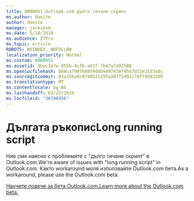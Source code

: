 ```yaml
---
title: 8000051 Outlook.com дълго тичане скрипт
ms.author: daeite
author: daeite
manager: jackiesm
ms.date: 5/18/2018
ms.audience: ITPro
ms.topic: article
ROBOTS: NOINDEX, NOFOLLOW
localization_priority: Normal
ms.custom: 8000051
ms.assetid: 3bac167e-055b-4cfb-ad3f-7b47a7492588
ms.openlocfilehash: 808ca790768859d6b6497438f9507d15e21d3a6c
ms.sourcegitcommit: 03a156a9c9740521155a30775492c7dff0982588
ms.translationtype: MT
ms.contentlocale: bg-BG
ms.lasthandoff: 03/22/2019
ms.locfileid: "30786956"
---
```

# <a name="long-running-script"></a><span data-ttu-id="1665a-102">Дългата ръкопис</span><span class="sxs-lookup"><span data-stu-id="1665a-102">Long running script</span></span>

<span data-ttu-id="1665a-103">Ние сме наясно с проблемите с "дълго тичане скрипт" в Outlook.com.</span><span class="sxs-lookup"><span data-stu-id="1665a-103">We're aware of issues with "long running script" in Outlook.com.</span></span> <span data-ttu-id="1665a-104">Както workaround моля използвайте Outlook.com бета.</span><span class="sxs-lookup"><span data-stu-id="1665a-104">As a workaround, please use the Outlook.com beta.</span></span>
  
[<span data-ttu-id="1665a-105">Научете повече за бета Outlook.com.</span><span class="sxs-lookup"><span data-stu-id="1665a-105">Learn more about the Outlook.com beta.</span></span>](https://go.microsoft.com/fwlink/p/?linkid=874356)
  

